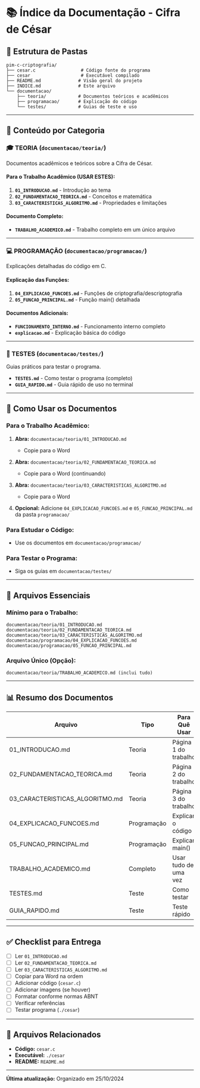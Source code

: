 # 📚 Índice da Documentação - Cifra de César

## 📁 Estrutura de Pastas

```
pim-c-criptografia/
├── cesar.c                 # Código fonte do programa
├── cesar                   # Executável compilado
├── README.md              # Visão geral do projeto
├── INDICE.md              # Este arquivo
└── documentacao/
    ├── teoria/            # Documentos teóricos e acadêmicos
    ├── programacao/       # Explicação do código
    └── testes/            # Guias de teste e uso
```

---

## 📖 Conteúdo por Categoria

### 🎓 TEORIA (`documentacao/teoria/`)

Documentos acadêmicos e teóricos sobre a Cifra de César.

#### **Para o Trabalho Acadêmico (USAR ESTES):**
1. **`01_INTRODUCAO.md`** - Introdução ao tema
2. **`02_FUNDAMENTACAO_TEORICA.md`** - Conceitos e matemática
3. **`03_CARACTERISTICAS_ALGORITMO.md`** - Propriedades e limitações

#### **Documento Completo:**
- **`TRABALHO_ACADEMICO.md`** - Trabalho completo em um único arquivo

---

### 💻 PROGRAMAÇÃO (`documentacao/programacao/`)

Explicações detalhadas do código em C.

#### **Explicação das Funções:**
1. **`04_EXPLICACAO_FUNCOES.md`** - Funções de criptografia/descriptografia
2. **`05_FUNCAO_PRINCIPAL.md`** - Função main() detalhada

#### **Documentos Adicionais:**
- **`FUNCIONAMENTO_INTERNO.md`** - Funcionamento interno completo
- **`explicacao.md`** - Explicação básica do código

---

### 🧪 TESTES (`documentacao/testes/`)

Guias práticos para testar o programa.

- **`TESTES.md`** - Como testar o programa (completo)
- **`GUIA_RAPIDO.md`** - Guia rápido de uso no terminal

---

## 📄 Como Usar os Documentos

### Para o Trabalho Acadêmico:

1. **Abra:** `documentacao/teoria/01_INTRODUCAO.md`
   - Copie para o Word
   
2. **Abra:** `documentacao/teoria/02_FUNDAMENTACAO_TEORICA.md`
   - Copie para o Word (continuando)
   
3. **Abra:** `documentacao/teoria/03_CARACTERISTICAS_ALGORITMO.md`
   - Copie para o Word

4. **Opcional:** Adicione `04_EXPLICACAO_FUNCOES.md` e `05_FUNCAO_PRINCIPAL.md` da pasta `programacao/`

### Para Estudar o Código:

- Use os documentos em `documentacao/programacao/`

### Para Testar o Programa:

- Siga os guias em `documentacao/testes/`

---

## 🎯 Arquivos Essenciais

### Mínimo para o Trabalho:

```
documentacao/teoria/01_INTRODUCAO.md
documentacao/teoria/02_FUNDAMENTACAO_TEORICA.md
documentacao/teoria/03_CARACTERISTICAS_ALGORITMO.md
documentacao/programacao/04_EXPLICACAO_FUNCOES.md
documentacao/programacao/05_FUNCAO_PRINCIPAL.md
```

### Arquivo Único (Opção):

```
documentacao/teoria/TRABALHO_ACADEMICO.md (inclui tudo)
```

---

## 📊 Resumo dos Documentos

| Arquivo | Tipo | Para Quê Usar |
|---------|------|---------------|
| 01_INTRODUCAO.md | Teoria | Página 1 do trabalho |
| 02_FUNDAMENTACAO_TEORICA.md | Teoria | Página 2 do trabalho |
| 03_CARACTERISTICAS_ALGORITMO.md | Teoria | Página 3 do trabalho |
| 04_EXPLICACAO_FUNCOES.md | Programação | Explicar o código |
| 05_FUNCAO_PRINCIPAL.md | Programação | Explicar main() |
| TRABALHO_ACADEMICO.md | Completo | Usar tudo de uma vez |
| TESTES.md | Teste | Como testar |
| GUIA_RAPIDO.md | Teste | Teste rápido |

---

## ✅ Checklist para Entrega

- [ ] Ler `01_INTRODUCAO.md`
- [ ] Ler `02_FUNDAMENTACAO_TEORICA.md`
- [ ] Ler `03_CARACTERISTICAS_ALGORITMO.md`
- [ ] Copiar para Word na ordem
- [ ] Adicionar código (`cesar.c`)
- [ ] Adicionar imagens (se houver)
- [ ] Formatar conforme normas ABNT
- [ ] Verificar referências
- [ ] Testar programa (`./cesar`)

---

## 🔗 Arquivos Relacionados

- **Código:** `cesar.c`
- **Executável:** `./cesar`
- **README:** `README.md`

---

**Última atualização:** Organizado em 25/10/2024

